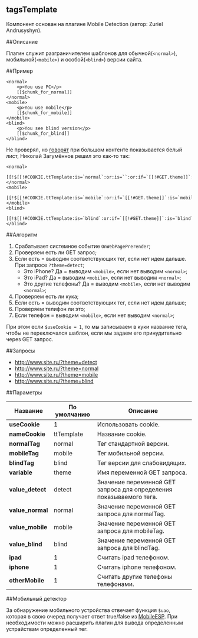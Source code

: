 
tagsTemplate
--------------------------------------------------------------------------------

Компонент основан на плагине Mobile Detection (автор: Zuriel Andrusyshyn).


##Описание

Плагин служит разграничителем шаблонов для обычной(```<normal>```), мобильной(```<mobile>```) и особой(```<blind>```) версии сайта.

##Пример

```
<normal>
	<p>You use PC</p>
	[[$chunk_for_normal]]
</normal>
<mobile>
	<p>You use mobile</p>
	[[$chunk_for_mobile]]
</mobile>
<blind>
	<p>You see blind version</p>
	[[$chunk_for_blind]]
</blind>
```

Не проверял, но [говорят](https://modx.pro/help/4408/) при большом контенте показывается белый лист, Николай Загумённов решил это как-то так:
```
<normal>
	[[!$[[!#COOKIE.ttTemplate:is=`normal`:or:is=``:or:if=`[[!#GET.theme]]`:is=`normal`:then=`normal.chunk`]]]]
</normal>
<mobile>
	[[!$[[!#COOKIE.ttTemplate:is=`mobile`:or:if=`[[!#GET.theme]]`:is=`mobile`:then=`mobile.chunk`]]]]
</mobile>
<blind>
	[[!$[[!#COOKIE.ttTemplate:is=`blind`:or:if=`[[!#GET.theme]]`:is=`blind`:then=`blind.chunk`]]]]
</blind>
```



##Алгоритм

1. Срабатывает системное событие ```OnWebPagePrerender```;
2. Проверяем есть ли GET запрос;
3. Если есть = выводим соответствующих тег, если нет идем дальше. При запросе ```?theme=detect```;
	* Это iPhone? Да = выводим ```<mobile>```, если нет выводим ```<normal>```;
	* Это iPad? Да = выводим ```<mobile>```, если нет выводим ```<normal>```;
	* Это другие телефоны? Да = выводим ```<mobile>```, если нет выводим ```<normal>```;
4. Проверяем есть ли кука;
5. Если есть = выводим соответствующих тег, если нет идем дальше;
6. Проверяем телифон ли это;
7. Если телефон = выводим ```<mobile>```, если нет выводим ```<normal>```;

При этом если ```$useCookie = 1```, то мы записываем в куки название тега, чтобы не переключался шаблон, если мы задаем его принудительно через GET запрос.

##Запросы

  - http://www.site.ru/?theme=detect
  - http://www.site.ru/?theme=normal
  - http://www.site.ru/?theme=mobile
  - http://www.site.ru/?theme=blind

##Параметры

Название					| По умолчанию			| Описание
----------------------------|-----------------------|----------------------------------------
**useCookie**					| 1			| Использовать cookie.
**nameCookie**					| ttTemplate			| Название cookie.
**normalTag**					| normal			| Тег стандартной версии.
**mobileTag**					| mobile			| Тег мобильной версии.
**blindTag**					| blind			| Тег версии для слабовидящих.
**variable**					| theme			| Имя переменной GET запроса.
**value_detect**					| detect			| Значение переменной GET запроса для определения показываемого тега.
**value_normal**					| normal			| Значение переменной GET запроса для normalTag.
**value_mobile**					| mobile			| Значение переменной GET запроса для mobileTag.
**value_blind**					| blind			| Значение переменной GET запроса для blindTag.
**ipad**					| 1			| Считать ipad телефоном.
**iphone**					| 1			| Считать iphone телефоном.
**otherMobile**					| 1			| Считать другие телефоны телефонами.


##Мобильный детектор

За обнаружение мобильного устройства отвечает функция ```$uao```, которая в свою очеред получает ответ true/false из [MobileESP](https://mobileesp.googlecode.com/svn/PHP/mdetect.php).
При необходимости можно расширить плагин для вывода определенным устрайствам определенный тег.
